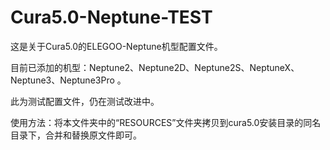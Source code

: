 # Cura5.0-Neptune-TEST
这是关于Cura5.0的ELEGOO-Neptune机型配置文件。

目前已添加的机型：Neptune2、Neptune2D、Neptune2S、NeptuneX、Neptune3、Neptune3Pro 。

此为测试配置文件，仍在测试改进中。                                                                      

使用方法：将本文件夹中的“RESOURCES”文件夹拷贝到cura5.0安装目录的同名目录下，合并和替换原文件即可。
